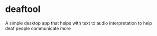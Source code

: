 # deaftool
A simple desktop app that helps with text to audio interpretation to help deaf people communicate more 
